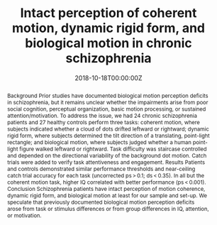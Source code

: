 ---
title: "Intact perception of coherent motion, dynamic rigid form, and biological motion in chronic schizophrenia"
authors:
- Brian P. Keane
- admin
- Docia Demmin 
- Steve M. Silverstei
- Hongjing Lu

author_notes:
- "Equal Contribution, Corresponding author"
- "Equal Contribution"
- 
- 
- 
date: "2018-10-18T00:00:00Z"
doi: "https://doi.org/10.1016/j.psychres.2018.06.052. "

# Schedule page publish date (NOT publication's date).
publishDate: "2018-10-18T00:00:00Z"

# Publication type.
# Legend: 0 = Uncategorized; 1 = Conference paper; 2 = Journal article;
# 3 = Preprint / Working Paper; 4 = Report; 5 = Book; 6 = Book section;
# 7 = Thesis; 8 = Patent
publication_types: ["2"]

# Publication name and optional abbreviated publication name.
publication: "*Psychiatry Research, 268*,53-59"
publication_short: ""

abstract: "
Background
Prior studies have documented biological motion perception deficits in schizophrenia, but it remains unclear whether the impairments arise from poor social cognition, perceptual organization, basic motion processing, or sustained attention/motivation. To address the issue, we had 24 chronic schizophrenia patients and 27 healthy controls perform three tasks: coherent motion, where subjects indicated whether a cloud of dots drifted leftward or rightward; dynamic rigid form, where subjects determined the tilt direction of a translating, point-light rectangle; and biological motion, where subjects judged whether a human point-light figure walked leftward or rightward. Task difficulty was staircase controlled and depended on the directional variability of the background dot motion. Catch trials were added to verify task attentiveness and engagement.

Results
Patients and controls demonstrated similar performance thresholds and near-ceiling catch trial accuracy for each task (uncorrected ps > 0.1; ds < 0.35). In all but the coherent motion task, higher IQ correlated with better performance (ps < 0.001).

Conclusion
Schizophrenia patients have intact perception of motion coherence, dynamic rigid form, and biological motion at least for our sample and set-up. We speculate that previously documented biological motion perception deficits arose from task or stimulus differences or from group differences in IQ, attention, or motivation."

# Summary. An optional shortened abstract.
summary: TBD.

tags:
- Source Themes
featured: false

# links:
# - name: ""
#   url: ""
url_pdf: 'https://www.sciencedirect.com/science/article/pii/S0165178118300209'

# Featured image
# To use, add an image named `featured.jpg/png` to your page's folder. 
image:
  caption: 'Image credit: [**Psychiatry Research**](https://www.sciencedirect.com/science/article/pii/S0165178118300209#fig0001)'
  focal_point: ""
  preview_only: false

# Associated Projects (optional).
#   Associate this publication with one or more of your projects.
#   Simply enter your project's folder or file name without extension.
#   E.g. `internal-project` references `content/project/internal-project/index.md`.
#   Otherwise, set `projects: []`.
projects: []

# Slides (optional).
#   Associate this publication with Markdown slides.
#   Simply enter your slide deck's filename without extension.
#   E.g. `slides: "example"` references `content/slides/example/index.md`.
#   Otherwise, set `slides: ""`.
# slides: example
---